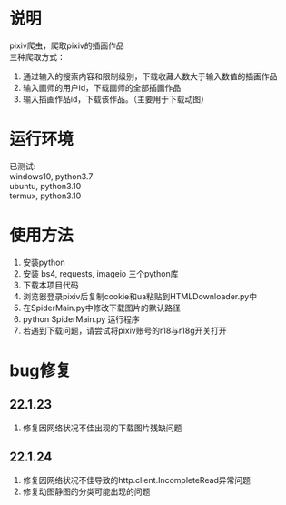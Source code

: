 # 说明
pixiv爬虫，爬取pixiv的插画作品  
三种爬取方式：
1. 通过输入的搜索内容和限制级别，下载收藏人数大于输入数值的插画作品
2. 输入画师的用户id，下载画师的全部插画作品
3. 输入插画作品id，下载该作品。（主要用于下载动图）

# 运行环境
已测试:  
windows10, python3.7  
ubuntu, python3.10  
termux, python3.10

# 使用方法
1. 安装python
2. 安装 bs4, requests, imageio 三个python库
3. 下载本项目代码
4. 浏览器登录pixiv后复制cookie和ua粘贴到HTMLDownloader.py中
5. 在SpiderMain.py中修改下载图片的默认路径
6. python SpiderMain.py 运行程序
7. 若遇到下载问题，请尝试将pixiv账号的r18与r18g开关打开

# bug修复
## 22.1.23
1. 修复因网络状况不佳出现的下载图片残缺问题

## 22.1.24
1. 修复因网络状况不佳导致的http.client.IncompleteRead异常问题
2. 修复动图静图的分类可能出现的问题